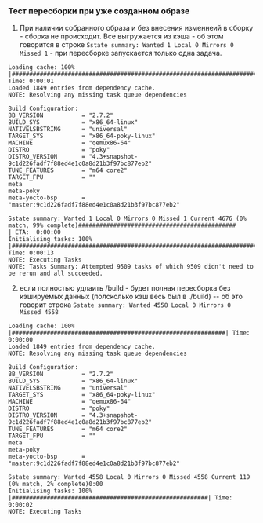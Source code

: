 ### Тест пересборки при уже созданном образе
1) При наличии собранного образа и без внесения изменнеий в сборку - сборка не происходит. Все выгружается из кэша - об этом говорится в строке `Sstate summary: Wanted 1 Local 0 Mirrors 0 Missed 1` - при пересборке запускается только одна задача.
```
Loading cache: 100% |##############################################################################################################################| Time: 0:00:01
Loaded 1849 entries from dependency cache.
NOTE: Resolving any missing task queue dependencies

Build Configuration:
BB_VERSION           = "2.7.2"
BUILD_SYS            = "x86_64-linux"
NATIVELSBSTRING      = "universal"
TARGET_SYS           = "x86_64-poky-linux"
MACHINE              = "qemux86-64"
DISTRO               = "poky"
DISTRO_VERSION       = "4.3+snapshot-9c1d226fadf7f88ed4e1c0a8d21b3f97bc877eb2"
TUNE_FEATURES        = "m64 core2"
TARGET_FPU           = ""
meta                 
meta-poky            
meta-yocto-bsp       = "master:9c1d226fadf7f88ed4e1c0a8d21b3f97bc877eb2"

Sstate summary: Wanted 1 Local 0 Mirrors 0 Missed 1 Current 4676 (0% match, 99% complete)#############################################             | ETA:  0:00:00
Initialising tasks: 100% |#########################################################################################################################| Time: 0:00:13
NOTE: Executing Tasks
NOTE: Tasks Summary: Attempted 9509 tasks of which 9509 didn't need to be rerun and all succeeded.
```
2) если полностью удлаить /build - будет полная пересборка без кэшируемых данных (полсколько кэш весь был в ./build) -- об это говорит строка `Sstate summary: Wanted 4558 Local 0 Mirrors 0 Missed 4558`
```
Loading cache: 100% |#############################################################| Time: 0:00:00
Loaded 1849 entries from dependency cache.
NOTE: Resolving any missing task queue dependencies

Build Configuration:
BB_VERSION           = "2.7.2"
BUILD_SYS            = "x86_64-linux"
NATIVELSBSTRING      = "universal"
TARGET_SYS           = "x86_64-poky-linux"
MACHINE              = "qemux86-64"
DISTRO               = "poky"
DISTRO_VERSION       = "4.3+snapshot-9c1d226fadf7f88ed4e1c0a8d21b3f97bc877eb2"
TUNE_FEATURES        = "m64 core2"
TARGET_FPU           = ""
meta                 
meta-poky            
meta-yocto-bsp       = "master:9c1d226fadf7f88ed4e1c0a8d21b3f97bc877eb2"

Sstate summary: Wanted 4558 Local 0 Mirrors 0 Missed 4558 Current 119 (0% match, 2% complete)0:00
Initialising tasks: 100% |########################################################| Time: 0:00:02
NOTE: Executing Tasks
```

